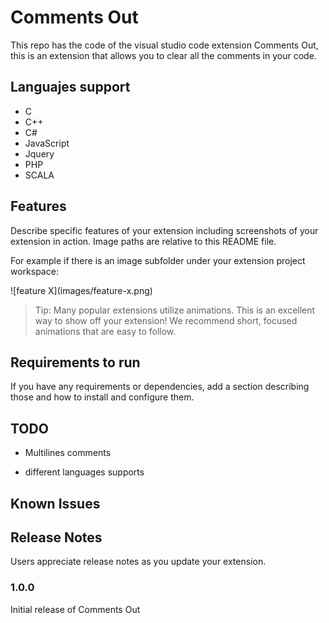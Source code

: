 # Comments Out

This repo has the code of the visual studio code extension Comments Out, this is an extension that allows you to clear all the comments in your code.

## Languajes support

- C
- C++
- C#
- JavaScript
- Jquery
- PHP
- SCALA

## Features

Describe specific features of your extension including screenshots of your extension in action. Image paths are relative to this README file.

For example if there is an image subfolder under your extension project workspace:

\!\[feature X\]\(images/feature-x.png\)

> Tip: Many popular extensions utilize animations. This is an excellent way to show off your extension! We recommend short, focused animations that are easy to follow.

## Requirements to run

If you have any requirements or dependencies, add a section describing those and how to install and configure them.

## TODO

- Multilines comments

- different languages supports

## Known Issues


## Release Notes

Users appreciate release notes as you update your extension.

### 1.0.0

Initial release of Comments Out


